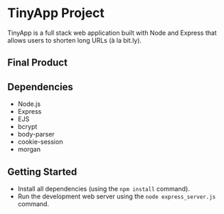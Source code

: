 # TinyApp Project

TinyApp is a full stack web application built with Node and Express that allows users to shorten long URLs (à la bit.ly).

## Final Product

## Dependencies

- Node.js
- Express
- EJS
- bcrypt
- body-parser
- cookie-session
- morgan

## Getting Started

- Install all dependencies (using the `npm install` command).
- Run the development web server using the `node express_server.js` command.

